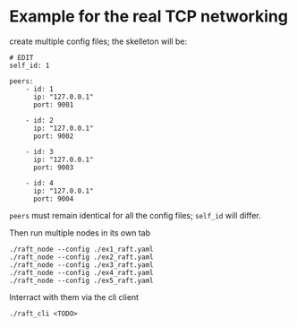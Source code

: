 # Example for the real TCP networking

create multiple config files; the skelleton will be:
```
# EDIT
self_id: 1

peers:
    - id: 1
      ip: "127.0.0.1"
      port: 9001

    - id: 2
      ip: "127.0.0.1"
      port: 9002

    - id: 3
      ip: "127.0.0.1"
      port: 9003

    - id: 4
      ip: "127.0.0.1"
      port: 9004

```

`peers` must remain identical for all the config files; `self_id` will differ.


Then run multiple nodes in its own tab
```
./raft_node --config ./ex1_raft.yaml
./raft_node --config ./ex2_raft.yaml
./raft_node --config ./ex3_raft.yaml
./raft_node --config ./ex4_raft.yaml
./raft_node --config ./ex5_raft.yaml
```

Interract with them via the cli client
```
./raft_cli <TODO>
```
